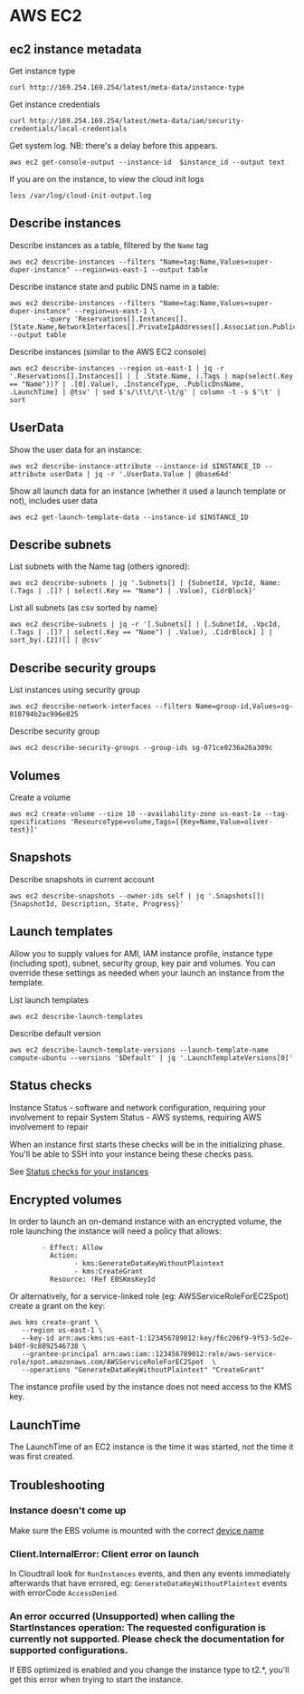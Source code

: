 # AWS EC2

## ec2 instance metadata

Get instance type

```
curl http://169.254.169.254/latest/meta-data/instance-type
```

Get instance credentials

```
curl http://169.254.169.254/latest/meta-data/iam/security-credentials/local-credentials
```

Get system log. NB: there's a delay before this appears.

```
aws ec2 get-console-output --instance-id  $instance_id --output text
```

If you are on the instance, to view the cloud init logs

```
less /var/log/cloud-init-output.log
```

## Describe instances

Describe instances as a table, filtered by the `Name` tag

```
aws ec2 describe-instances --filters "Name=tag:Name,Values=super-duper-instance" --region=us-east-1 --output table
```

Describe instance state and public DNS name in a table:

```
aws ec2 describe-instances --filters "Name=tag:Name,Values=super-duper-instance" --region=us-east-1 \
        --query 'Reservations[].Instances[].[State.Name,NetworkInterfaces[].PrivateIpAddresses[].Association.PublicDnsName]' --output table
```

Describe instances (similar to the AWS EC2 console)

```
aws ec2 describe-instances --region us-east-1 | jq -r '.Reservations[].Instances[] | [ .State.Name, (.Tags | map(select(.Key == "Name"))? | .[0].Value), .InstanceType, .PublicDnsName, .LaunchTime] | @tsv' | sed $'s/\t\t/\t-\t/g' | column -t -s $'\t' | sort
```

## UserData

Show the user data for an instance:

```
aws ec2 describe-instance-attribute --instance-id $INSTANCE_ID --attribute userData | jq -r '.UserData.Value | @base64d'
```

Show all launch data for an instance (whether it used a launch template or not), includes user data

```
aws ec2 get-launch-template-data --instance-id $INSTANCE_ID
```

## Describe subnets

List subnets with the Name tag (others ignored):

```
aws ec2 describe-subnets | jq '.Subnets[] | {SubnetId, VpcId, Name: (.Tags | .[]? | select(.Key == "Name") | .Value), CidrBlock}'
```

List all subnets (as csv sorted by name)

```
aws ec2 describe-subnets | jq -r '[.Subnets[] | [.SubnetId, .VpcId, (.Tags | .[]? | select(.Key == "Name") | .Value), .CidrBlock] ] | sort_by(.[2])[] | @csv'
```

## Describe security groups

List instances using security group

```
aws ec2 describe-network-interfaces --filters Name=group-id,Values=sg-010794b2ac996e025
```

Describe security group

```
aws ec2 describe-security-groups --group-ids sg-071ce0236a26a309c
```

## Volumes

Create a volume

```
aws ec2 create-volume --size 10 --availability-zone us-east-1a --tag-specifications 'ResourceType=volume,Tags=[{Key=Name,Value=oliver-test}]'
```

## Snapshots

Describe snapshots in current account

```
aws ec2 describe-snapshots --owner-ids self | jq '.Snapshots[]|{SnapshotId, Description, State, Progress}'
```

## Launch templates

Allow you to supply values for AMI, IAM instance profile, instance type (including spot), subnet, security group, key pair and volumes. You can override these settings as needed when your launch an instance from the template.

List launch templates

```
aws ec2 describe-launch-templates
```

Describe default version

```
aws ec2 describe-launch-template-versions --launch-template-name compute-ubuntu --versions '$Default' | jq '.LaunchTemplateVersions[0]'
```

## Status checks

Instance Status - software and network configuration, requiring your involvement to repair
System Status - AWS systems, requiring AWS involvement to repair

When an instance first starts these checks will be in the initializing phase. You'll be able to SSH into your instance being these checks pass.

See [Status checks for your instances](https://docs.aws.amazon.com/AWSEC2/latest/UserGuide/monitoring-system-instance-status-check.html)

## Encrypted volumes

In order to launch an on-demand instance with an encrypted volume, the role launching the instance will need a policy that allows:

```
        - Effect: Allow
          Action:
                - kms:GenerateDataKeyWithoutPlaintext
                - kms:CreateGrant
          Resource: !Ref EBSKmsKeyId
```

Or alternatively, for a service-linked role (eg: AWSServiceRoleForEC2Spot) create a grant on the key:

```
aws kms create-grant \
   --region us-east-1 \
   --key-id arn:aws:kms:us-east-1:123456789012:key/f6c206f9-9f53-5d2e-b40f-9c8892546738 \
   --grantee-principal arn:aws:iam::123456789012:role/aws-service-role/spot.amazonaws.com/AWSServiceRoleForEC2Spot  \
   --operations "GenerateDataKeyWithoutPlaintext" "CreateGrant"
```

The instance profile used by the instance does not need access to the KMS key.

## LaunchTime

The LaunchTime of an EC2 instance is the time it was started, not the time it was first created.

## Troubleshooting

### Instance doesn't come up

Make sure the EBS volume is mounted with the correct [device name](https://docs.aws.amazon.com/AWSEC2/latest/UserGuide/device_naming.html)

### Client.InternalError: Client error on launch

In Cloudtrail look for `RunInstances` events, and then any events immediately afterwards that have errored, eg: `GenerateDataKeyWithoutPlaintext` events with errorCode `AccessDenied`.

### An error occurred (Unsupported) when calling the StartInstances operation: The requested configuration is currently not supported. Please check the documentation for supported configurations.

If EBS optimized is enabled and you change the instance type to t2.\*, you'll get this error when trying to start the instance.
